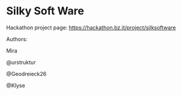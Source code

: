 # Silky Soft Ware

Hackathon project page: https://hackathon.bz.it/project/silksoftware

Authors:

Mira

@urstruktur

@Geodreieck26

@Klyse
